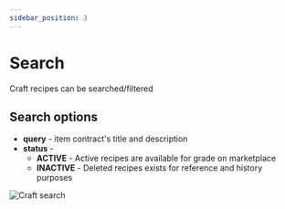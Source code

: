 ```yaml
---
sidebar_position: 3
---
```


# Search

Craft recipes can be searched/filtered

## Search options

- **query** - item contract's title and description
- **status** -
    - **ACTIVE** - Active recipes are available for grade on marketplace
    - **INACTIVE** - Deleted recipes exists for reference and history purposes

![Craft search](/img/admin/mechanics-simple/craft/craft_search.png)
